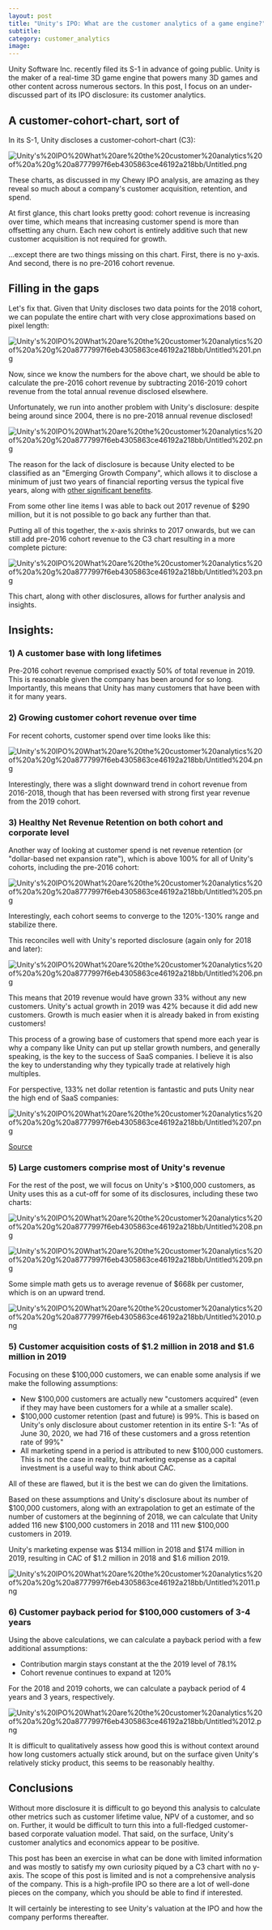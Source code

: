 ```yaml
---
layout: post
title: "Unity's IPO: What are the customer analytics of a game engine?"
subtitle: 
category: customer_analytics
image: 
---
```


Unity Software Inc. recently filed its S-1 in advance of going public. Unity is the maker of a real-time 3D game engine that powers many 3D games and other content across numerous sectors. In this post, I focus on an under-discussed part of its IPO disclosure: its customer analytics.

<!--more-->

## A customer-cohort-chart, sort of

In its S-1, Unity discloses a customer-cohort-chart (C3):

![Unity's%20IPO%20What%20are%20the%20customer%20analytics%20of%20a%20g%20a8777997f6eb4305863ce46192a218bb/Untitled.png](Unity's%20IPO%20What%20are%20the%20customer%20analytics%20of%20a%20g%20a8777997f6eb4305863ce46192a218bb/Untitled.png)

These charts, as discussed in my Chewy IPO analysis, are amazing as they reveal so much about a company's customer acquisition, retention, and spend. 

At first glance, this chart looks pretty good: cohort revenue is increasing over time, which means that increasing customer spend is more than offsetting any churn. Each new cohort is entirely additive such that new customer acquisition is not required for growth.

...except there are two things missing on this chart. First, there is no y-axis. And second, there is no pre-2016 cohort revenue.

## Filling in the gaps

Let's fix that. Given that Unity discloses two data points for the 2018 cohort, we can populate the entire chart with very close approximations based on pixel length:

![Unity's%20IPO%20What%20are%20the%20customer%20analytics%20of%20a%20g%20a8777997f6eb4305863ce46192a218bb/Untitled%201.png](Unity's%20IPO%20What%20are%20the%20customer%20analytics%20of%20a%20g%20a8777997f6eb4305863ce46192a218bb/Untitled%201.png)

Now, since we know the numbers for the above chart, we should be able to calculate the pre-2016 cohort revenue by subtracting 2016-2019 cohort revenue from the total annual revenue disclosed elsewhere. 

Unfortunately, we run into another problem with Unity's disclosure: despite being around since 2004, there is no pre-2018 annual revenue disclosed!

![Unity's%20IPO%20What%20are%20the%20customer%20analytics%20of%20a%20g%20a8777997f6eb4305863ce46192a218bb/Untitled%202.png](Unity's%20IPO%20What%20are%20the%20customer%20analytics%20of%20a%20g%20a8777997f6eb4305863ce46192a218bb/Untitled%202.png)

The reason for the lack of disclosure is because Unity elected to be classified as an "Emerging Growth Company", which allows it to disclose a minimum of just two years of financial reporting versus the typical five years, along with [other significant benefits](https://www.sec.gov/smallbusiness/goingpublic/EGC).

From some other line items I was able to back out 2017 revenue of $290 million, but it is not possible to go back any further than that.

Putting all of this together, the x-axis shrinks to 2017 onwards, but we can still add pre-2016 cohort revenue to the C3 chart resulting in a more complete picture:

![Unity's%20IPO%20What%20are%20the%20customer%20analytics%20of%20a%20g%20a8777997f6eb4305863ce46192a218bb/Untitled%203.png](Unity's%20IPO%20What%20are%20the%20customer%20analytics%20of%20a%20g%20a8777997f6eb4305863ce46192a218bb/Untitled%203.png)

This chart, along with other disclosures, allows for further analysis and insights.

## Insights:

### 1) A customer base with long lifetimes

Pre-2016 cohort revenue comprised exactly 50% of total revenue in 2019. This is reasonable given the company has been around for so long. Importantly, this means that Unity has many customers that have been with it for many years.

### 2) Growing customer cohort revenue over time

For recent cohorts, customer spend over time looks like this:

![Unity's%20IPO%20What%20are%20the%20customer%20analytics%20of%20a%20g%20a8777997f6eb4305863ce46192a218bb/Untitled%204.png](Unity's%20IPO%20What%20are%20the%20customer%20analytics%20of%20a%20g%20a8777997f6eb4305863ce46192a218bb/Untitled%204.png)

Interestingly, there was a slight downward trend in cohort revenue from 2016-2018, though that has been reversed with strong first year revenue from the 2019 cohort.

### 3) Healthy Net Revenue Retention on both cohort and corporate level

Another way of looking at customer spend is net revenue retention (or "dollar-based net expansion rate"), which is above 100% for all of Unity's cohorts, including the pre-2016 cohort:

![Unity's%20IPO%20What%20are%20the%20customer%20analytics%20of%20a%20g%20a8777997f6eb4305863ce46192a218bb/Untitled%205.png](Unity's%20IPO%20What%20are%20the%20customer%20analytics%20of%20a%20g%20a8777997f6eb4305863ce46192a218bb/Untitled%205.png)

Interestingly, each cohort seems to converge to the 120%-130% range and stabilize there.

This reconciles well with Unity's reported disclosure (again only for 2018 and later):

![Unity's%20IPO%20What%20are%20the%20customer%20analytics%20of%20a%20g%20a8777997f6eb4305863ce46192a218bb/Untitled%206.png](Unity's%20IPO%20What%20are%20the%20customer%20analytics%20of%20a%20g%20a8777997f6eb4305863ce46192a218bb/Untitled%206.png)

This means that 2019 revenue would have grown 33% without any new customers. Unity's actual growth in 2019 was 42% because it did add new customers. Growth is much easier when it is already baked in from existing customers!

This process of a growing base of customers that spend more each year is why a company like Unity can put up stellar growth numbers, and generally speaking, is the key to the success of SaaS companies. I believe it is also the key to understanding why they typically trade at relatively high multiples.

For perspective, 133% net dollar retention is fantastic and puts Unity near the high end of SaaS companies:

![Unity's%20IPO%20What%20are%20the%20customer%20analytics%20of%20a%20g%20a8777997f6eb4305863ce46192a218bb/Untitled%207.png](Unity's%20IPO%20What%20are%20the%20customer%20analytics%20of%20a%20g%20a8777997f6eb4305863ce46192a218bb/Untitled%207.png)

[Source](https://medium.com/iconiq-capital/full-disclosure-the-importance-of-business-fundamentals-1b77361c303)

### 5) Large customers comprise most of Unity's revenue

For the rest of the post, we will focus on Unity's >$100,000 customers, as Unity uses this as a cut-off for some of its disclosures, including these two charts:

![Unity's%20IPO%20What%20are%20the%20customer%20analytics%20of%20a%20g%20a8777997f6eb4305863ce46192a218bb/Untitled%208.png](Unity's%20IPO%20What%20are%20the%20customer%20analytics%20of%20a%20g%20a8777997f6eb4305863ce46192a218bb/Untitled%208.png)

![Unity's%20IPO%20What%20are%20the%20customer%20analytics%20of%20a%20g%20a8777997f6eb4305863ce46192a218bb/Untitled%209.png](Unity's%20IPO%20What%20are%20the%20customer%20analytics%20of%20a%20g%20a8777997f6eb4305863ce46192a218bb/Untitled%209.png)

Some simple math gets us to average revenue of $668k per customer, which is on an upward trend.

![Unity's%20IPO%20What%20are%20the%20customer%20analytics%20of%20a%20g%20a8777997f6eb4305863ce46192a218bb/Untitled%2010.png](Unity's%20IPO%20What%20are%20the%20customer%20analytics%20of%20a%20g%20a8777997f6eb4305863ce46192a218bb/Untitled%2010.png)

### 5) Customer acquisition costs of $1.2 million in 2018 and $1.6 million in 2019

Focusing on these $100,000 customers, we can enable some analysis if we make the following assumptions:

- New $100,000 customers are actually new "customers acquired" (even if they may have been customers for a while at a smaller scale).
- $100,000 customer retention (past and future) is 99%. This is based on Unity's only disclosure about customer retention in its entire S-1: "As of June 30, 2020, we had 716 of these customers and a gross retention rate of 99%"
- All marketing spend in a period is attributed to new $100,000 customers. This is not the case in reality, but marketing expense as a capital investment is a useful way to think about CAC.

All of these are flawed, but it is the best we can do given the limitations.

Based on these assumptions and Unity's disclosure about its number of $100,000 customers, along with an extrapolation to get an estimate of the number of customers at the beginning of 2018, we can calculate that Unity added 116 new $100,000 customers in 2018 and 111 new $100,000 customers in 2019.

Unity's marketing expense was $134 million in 2018 and $174 million in 2019, resulting in CAC of $1.2 million in 2018 and $1.6 million 2019.

![Unity's%20IPO%20What%20are%20the%20customer%20analytics%20of%20a%20g%20a8777997f6eb4305863ce46192a218bb/Untitled%2011.png](Unity's%20IPO%20What%20are%20the%20customer%20analytics%20of%20a%20g%20a8777997f6eb4305863ce46192a218bb/Untitled%2011.png)

### 6) Customer payback period for $100,000 customers of 3-4 years

Using the above calculations, we can calculate a payback period with a few additional assumptions:

- Contribution margin stays constant at the the 2019 level of 78.1%
- Cohort revenue continues to expand at 120%

For the 2018 and 2019 cohorts, we can calculate a payback period of 4 years and 3 years, respectively.

![Unity's%20IPO%20What%20are%20the%20customer%20analytics%20of%20a%20g%20a8777997f6eb4305863ce46192a218bb/Untitled%2012.png](Unity's%20IPO%20What%20are%20the%20customer%20analytics%20of%20a%20g%20a8777997f6eb4305863ce46192a218bb/Untitled%2012.png)

It is difficult to qualitatively assess how good this is without context around how long customers actually stick around, but on the surface given Unity's relatively sticky product, this seems to be reasonably healthy.

## Conclusions

Without more disclosure it is difficult to go beyond this analysis to calculate other metrics such as customer lifetime value, NPV of a customer, and so on. Further, it would be difficult to turn this into a full-fledged customer-based corporate valuation model. That said, on the surface, Unity's  customer analytics and economics appear to be positive.

This post has been an exercise in what can be done with limited information and was mostly to satisfy my own curiosity piqued by a C3 chart with no y-axis. The scope of this post is limited and is not a comprehensive analysis of the company. This is a high-profile IPO so there are a lot of well-done pieces on the company, which you should be able to find if interested.

It will certainly be interesting to see Unity's valuation at the IPO and how the company performs thereafter.